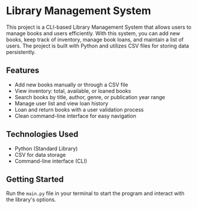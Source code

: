 # Library Management System

This project is a CLI-based Library Management System that allows users to manage books and users efficiently. With this system, you can add new books, keep track of inventory, manage book loans, and maintain a list of users. The project is built with Python and utilizes CSV files for storing data persistently.

## Features
- Add new books manually or through a CSV file
- View inventory: total, available, or loaned books
- Search books by title, author, genre, or publication year range
- Manage user list and view loan history
- Loan and return books with a user validation process
- Clean command-line interface for easy navigation

## Technologies Used
- Python (Standard Library)
- CSV for data storage
- Command-line interface (CLI)

## Getting Started
Run the `main.py` file in your terminal to start the program and interact with the library's options.
